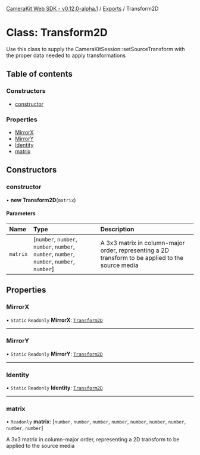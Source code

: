 [CameraKit Web SDK - v0.12.0-alpha.1](../README.md) / [Exports](../modules.md) / Transform2D

# Class: Transform2D

Use this class to supply the CameraKitSession::setSourceTransform with the proper data
needed to apply transformations

## Table of contents

### Constructors

- [constructor](Transform2D.md#constructor)

### Properties

- [MirrorX](Transform2D.md#mirrorx)
- [MirrorY](Transform2D.md#mirrory)
- [Identity](Transform2D.md#identity)
- [matrix](Transform2D.md#matrix)

## Constructors

### constructor

• **new Transform2D**(`matrix`)

#### Parameters

| Name | Type | Description |
| :------ | :------ | :------ |
| `matrix` | [`number`, `number`, `number`, `number`, `number`, `number`, `number`, `number`, `number`] | A 3x3 matrix in column-major order, representing a 2D transform to be applied to the source media |

## Properties

### MirrorX

▪ `Static` `Readonly` **MirrorX**: [`Transform2D`](Transform2D.md)

___

### MirrorY

▪ `Static` `Readonly` **MirrorY**: [`Transform2D`](Transform2D.md)

___

### Identity

▪ `Static` `Readonly` **Identity**: [`Transform2D`](Transform2D.md)

___

### matrix

• `Readonly` **matrix**: [`number`, `number`, `number`, `number`, `number`, `number`, `number`, `number`, `number`]

A 3x3 matrix in column-major order, representing a 2D transform to be applied to the source media
